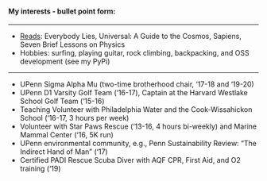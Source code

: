 #### My interests - bullet point form: 

---

* [Reads](reading.md): Everybody Lies, Universal: A Guide to the Cosmos, Sapiens, Seven Brief Lessons on Physics
* Hobbies: surfing, playing guitar, rock climbing, backpacking, and OSS development (see my PyPi)

---

* UPenn Sigma Alpha Mu (two-time brotherhood chair, ‘17-18 and ‘19-20)
* UPenn D1 Varsity Golf Team (‘16-17), Captain at the Harvard Westlake School Golf Team (‘15-16)
* Teaching Volunteer with Philadelphia Water and the Cook-Wissahickon School (‘16-17, 3 hours per week) 
* Volunteer with Star Paws Rescue (‘13-16, 4 hours bi-weekly) and Marine Mammal Center (‘16, 5K run)
* UPenn environmental community, e.g., Penn Sustainability Review: “The Indirect Hand of Man” (‘17)
* Certified PADI Rescue Scuba Diver with AQF CPR, First Aid, and O2 training (‘19)

